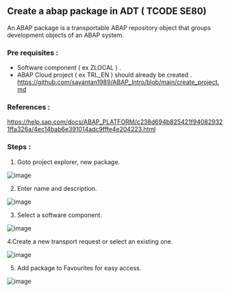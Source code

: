 ## Create a abap package in ADT ( TCODE SE80) 

An ABAP package is a transportable ABAP repository object that groups development objects of an ABAP system.

### Pre requisites : 

- Software component ( ex ZLOCAL ) .
- ABAP Cloud project ( ex TRL_EN ) should already be created .
https://github.com/sayantan1989/ABAP_Intro/blob/main/create_project.md 

### References :
https://help.sap.com/docs/ABAP_PLATFORM/c238d694b825421f940829321ffa326a/4ec14bab6e391014adc9fffe4e204223.html 

### Steps :

1. Goto project explorer, new package.

![image](https://github.com/user-attachments/assets/9faf67a8-09c1-4cee-b28b-a162ba708b4a)

2. Enter name and description.

![image](https://github.com/user-attachments/assets/e19d0bb3-da18-4ba7-a797-882b8941dded)

3. Select a software component. 

![image](https://github.com/user-attachments/assets/70aaceec-6fdd-4815-ac17-abd576a8f958)

4.Create a new transport request or select an existing one.

![image](https://github.com/user-attachments/assets/866be806-64e0-4b2a-8f0c-3d9b2715dcdd)

5. Add package to Favourites for easy access.
 
![image](https://github.com/user-attachments/assets/0dae2fee-4582-4808-b3a9-41a41fd4ac03)
 
